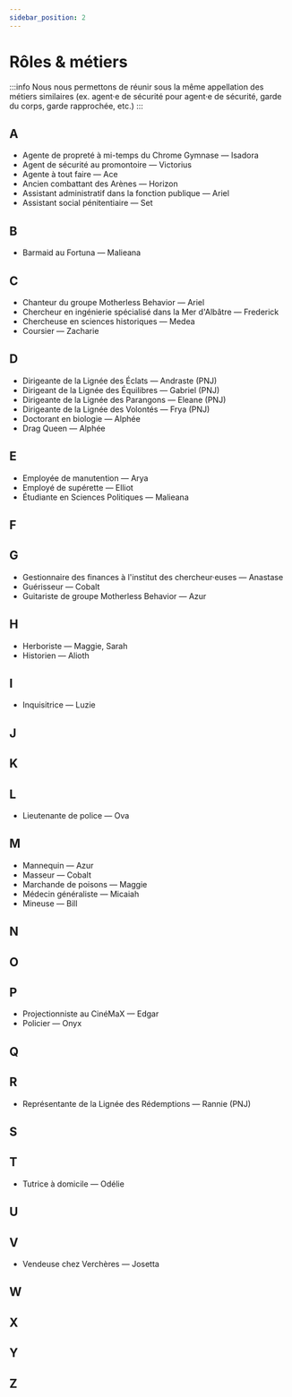 ```yaml
---
sidebar_position: 2
---
```


# Rôles & métiers
:::info
Nous nous permettons de réunir sous la même appellation des métiers similaires (ex. agent·e de sécurité pour agent·e de sécurité, garde du corps, garde rapprochée, etc.)
:::

## A

- Agente de propreté à mi-temps du Chrome Gymnase — Isadora
- Agent de sécurité au promontoire — Victorius
- Agente à tout faire — Ace
- Ancien combattant des Arènes — Horizon
- Assistant administratif dans la fonction publique — Ariel
- Assistant social pénitentiaire — Set

## B

- Barmaid au Fortuna — Malieana

## C

- Chanteur du groupe Motherless Behavior — Ariel
- Chercheur en ingénierie spécialisé dans la Mer d'Albâtre — Frederick
- Chercheuse en sciences historiques — Medea
- Coursier — Zacharie

## D

- Dirigeante de la Lignée des Éclats — Andraste (PNJ)
- Dirigeant de la Lignée des Équilibres — Gabriel (PNJ)
- Dirigeante de la Lignée des Parangons — Eleane (PNJ)
- Dirigeante de la Lignée des Volontés — Frya (PNJ)
- Doctorant en biologie — Alphée
- Drag Queen — Alphée

## E

- Employée de manutention — Arya
- Employé de supérette — Elliot
- Étudiante en Sciences Politiques — Malieana

## F

## G

- Gestionnaire des finances à l'institut des chercheur·euses — Anastase
- Guérisseur — Cobalt
- Guitariste de groupe Motherless Behavior — Azur

## H

- Herboriste — Maggie, Sarah
- Historien — Alioth

## I

- Inquisitrice — Luzie

## J

## K

## L

- Lieutenante de police — Ova

## M

- Mannequin — Azur
- Masseur — Cobalt
- Marchande de poisons — Maggie
- Médecin généraliste — Micaiah
- Mineuse — Bill

## N

## O

## P

- Projectionniste au CinéMaX — Edgar
- Policier — Onyx

## Q

## R

- Représentante de la Lignée des Rédemptions — Rannie (PNJ)

## S

## T

- Tutrice à domicile — Odélie

## U

## V

- Vendeuse chez Verchères — Josetta

## W

## X

## Y

## Z